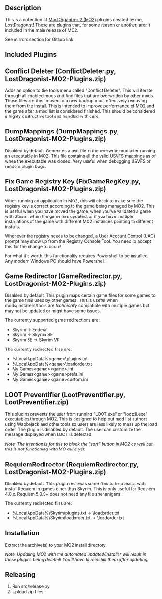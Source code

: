 ## **Description**

This is a collection of [Mod Organizer 2 (MO2)](https://www.nexusmods.com/skyrimspecialedition/mods/6194)﻿ plugins created by me, LostDragonist! These are plugins that, for some reason or another, aren't included in the main release of MO2.

See mirrors section for Github link.

## **Included Plugins**

## **Conflict Deleter** (ConflictDeleter.py, LostDragonist-MO2-Plugins.zip)

Adds an option to the tools menu called "Conflict Deleter". This will iterate through all enabled mods and find files that are overwritten by other mods. Those files are then moved to a new backup mod, effectively removing them from the install. This is intended to improve performance of MO2 and the game after a mod list is considered finished. This should be considered a highly destructive tool and handled with care.

## **DumpMappings** (DumpMappings.py, LostDragonist-MO2-Plugins.zip)

Disabled by default. Generates a text file in the overwrite mod after running an executable in MO2. This file contains all the valid USVFS mappings as of when the executable was closed. Very useful when debugging USVFS or random plugin bugs.

## **Fix Game Registry Key** (FixGameRegKey.py, LostDragonist-MO2-Plugins.zip)

When running an application in MO2, this will check to make sure the registry key is correct according to the game being managed by MO2. This is useful when you have moved the game, when you've validated a game with Steam, when the game has updated, or if you have multiple installations of the game with different MO2 instances pointing to different installs.

Whenever the registry needs to be changed, a User Account Control (UAC) prompt may show up from the Registry Console Tool. You need to accept this for the change to occur!

For what it's worth, this functionality requires Powershell to be installed. Any modern Windows PC should have Powershell.

## **Game Redirector** (GameRedirector.py, LostDragonist-MO2-Plugins.zip)

Disabled by default. This plugin maps certain game files for some games to the game files used by other games. This is useful when mods/installers/tools are *technically* compatible with multiple games but may not be updated or might have some issues.

The currently supported game redirections are:

* Skyrim -> Enderal
* Skyrim -> Skyrim SE
* Skyrim SE -> Skyrim VR

The currently redirected files are:

* %LocalAppData%\<game>\plugins.txt
* %LocalAppData%\<game>\loadorder.txt
* My Games\<game>\<game>.ini
* My Games\<game>\<game>prefs.ini
* My Games\<game>\<game>custom.ini

## **LOOT Preventifier** (LootPreventifier.py, LootPreventifier.zip)

This plugins prevents the user from running "LOOT.exe" or "lootcli.exe" executables through MO2. This is designed to help out mod list authors using Wabbajack and other tools so users are less likely to mess up the load order. The plugin is disabled by default. The user can customize the message displayed when LOOT is detected.

*Note: The intention is for this to block the "sort" button in MO2 as well but this is not functioning with MO quite yet.*

## **RequiemRedirector** (RequiemRedirector.py, LostDragonist-MO2-Plugins.zip)

Disabled by default. This plugin redirects some files to help assist with install Requiem in games other than Skyrim. This is only useful for Requiem 4.0.x. Requiem 5.0.0+ does not need any file shenanigans.

The currently redirected files are:

* %LocalAppData%\Skyrim\plugins.txt -> <active profile>\loadorder.txt
* %LocalAppData%\Skyrim\loadorder.txt -> <active profile>\loadorder.txt

## **Installation**
Extract the archive(s) to your MO2 install directory.

*Note: Updating MO2 with the automated updated/installer will result in these plugins being deleted!  You'll have to reinstall them after updating.*

## Releasing

1. Run src/release.py.
2. Upload zip files.
